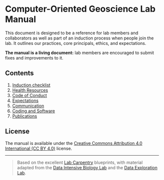 # Computer-Oriented Geoscience Lab Manual

This document is designed to be a reference for lab members and collaborators
as well as part of an induction process when people join the lab. It outlines
our practices, core principals, ethics, and expectations.

**The manual is a living document:** lab members are encouraged to submit fixes
and improvements to it.

## Contents

1. [Induction checklist](contents/induction.md)
1. [Health Resources](contents/health.md)
1. [Code of Conduct](contents/coc.md)
1. [Expectations](contents/expectations.md)
1. [Communication](contents/communication.md)
1. [Coding and Software](contents/coding.md)
1. [Publications](contents/papers.md)

## License

The manual is available under the
[Creative Commons Attribution 4.0 International (CC BY 4.0)][cc-by] license.

----

> Based on the excellent [Lab Carpentry][lab-carp] blueprints, with material
> adapted from the [Data Intensive Biology Lab][dib] and the
> [Data Exploration Lab][dxl].

<!-- Links -->
[cc-by]: https://creativecommons.org/licenses/by/4.0
[lab-carp]: http://labcarpentry.org
[dib]: http://ivory.idyll.org/lab/
[dxl]: https://data-exp-lab.github.io/
